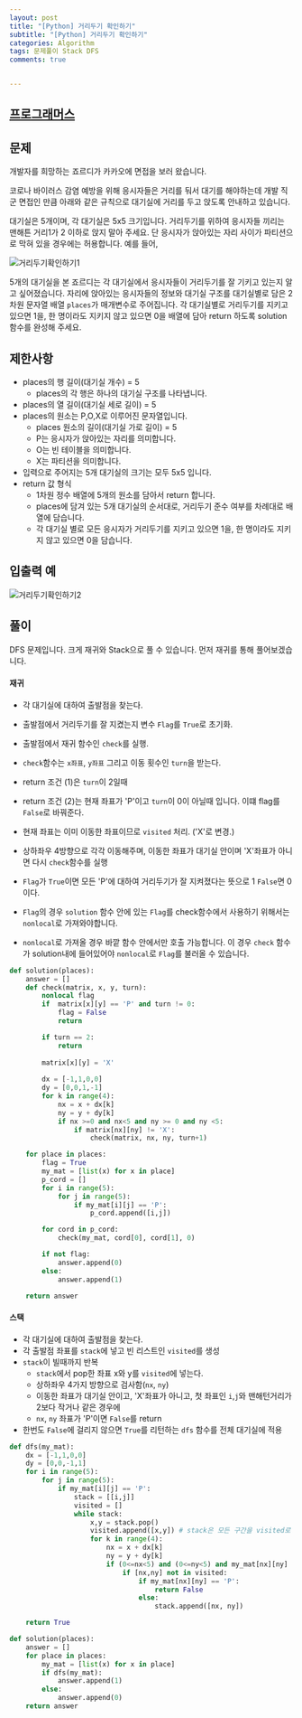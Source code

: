 ```yaml
---
layout: post
title: "[Python] 거리두기 확인하기"
subtitle: "[Python] 거리두기 확인하기"
categories: Algorithm
tags: 문제풀이 Stack DFS
comments: true


---
```

## [프로그래머스](https://programmers.co.kr/learn/courses/30/lessons/81302)

## 문제
개발자를 희망하는 죠르디가 카카오에 면접을 보러 왔습니다.

코로나 바이러스 감염 예방을 위해 응시자들은 거리를 둬서 대기를 해야하는데 개발 직군 면접인 만큼
아래와 같은 규칙으로 대기실에 거리를 두고 앉도록 안내하고 있습니다.

대기실은 5개이며, 각 대기실은 5x5 크기입니다.
거리두기를 위하여 응시자들 끼리는 맨해튼 거리1가 2 이하로 앉지 말아 주세요.
단 응시자가 앉아있는 자리 사이가 파티션으로 막혀 있을 경우에는 허용합니다.
예를 들어,

![거리두기확인하기1](https://yunsikus.github.io/assets/img/post_img/거리두기확인하기1.jpg)

5개의 대기실을 본 죠르디는 각 대기실에서 응시자들이 거리두기를 잘 기키고 있는지 알고 싶어졌습니다. 자리에 앉아있는 응시자들의 정보와 대기실 구조를 대기실별로 담은 2차원 문자열 배열 `places`가 매개변수로 주어집니다. 각 대기실별로 거리두기를 지키고 있으면 1을, 한 명이라도 지키지 않고 있으면 0을 배열에 담아 return 하도록 solution 함수를 완성해 주세요.

## 제한사항
- places의 행 길이(대기실 개수) = 5
    - places의 각 행은 하나의 대기실 구조를 나타냅니다.
- places의 열 길이(대기실 세로 길이) = 5
- places의 원소는 P,O,X로 이루어진 문자열입니다.
    - places 원소의 길이(대기실 가로 길이) = 5
    - P는 응시자가 앉아있는 자리를 의미합니다.
    - O는 빈 테이블을 의미합니다.
    - X는 파티션을 의미합니다.
- 입력으로 주어지는 5개 대기실의 크기는 모두 5x5 입니다.
- return 값 형식
    - 1차원 정수 배열에 5개의 원소를 담아서 return 합니다.
    - places에 담겨 있는 5개 대기실의 순서대로, 거리두기 준수 여부를 차례대로 배열에 담습니다.
    - 각 대기실 별로 모든 응시자가 거리두기를 지키고 있으면 1을, 한 명이라도 지키지 않고 있으면 0을 담습니다.


## 입출력 예
![거리두기확인하기2](https://yunsikus.github.io/assets/img/post_img/거리두기확인하기2.jpg)


## 풀이

DFS 문제입니다. 크게 재귀와 Stack으로 풀 수 있습니다. 
먼저 재귀를 통해 풀어보겠습니다. 

#### 재귀

- 각 대기실에 대하여 출발점을 찾는다. 
- 출발점에서 거리두기를 잘 지켰는지 변수 `Flag`를 `True`로 초기화. 
-  출발점에서 재귀 함수인 `check`를 실행. 
  - `check`함수는 `x좌표`, `y좌표` 그리고 이동 횟수인 `turn`을 받는다. 
  - return 조건 (1)은 `turn`이 2일때
  - return 조건 (2)는 현재 좌표가 'P'이고 `turn`이 0이 아닐때 입니다. 이떄 flag를 `False`로 바꿔준다.
  - 현재 좌표는 이미 이동한 좌표이므로 `visited` 처리. ('X'로 변경.) 
  - 상하좌우 4방향으로 각각 이동해주며, 이동한 좌표가 대기실 안이며 'X'좌표가 아니면 다시 `check`함수를 실행

- `Flag`가 `True`이면 모든 'P'에 대하여 거리두기가 잘 지켜졌다는 뜻으로 1 `False`면 0이다. 
  
- `Flag`의 경우 `solution` 함수 안에 있는 `Flag`를 check함수에서 사용하기 위해서는 `nonlocal`로 가져와야합니다. 

- `nonlocal`로 가져올 경우 바깥 함수 안에서만 호출 가능합니다. 이 경우 `check` 함수가 solution내에 들어있어야 `nonlocal`로 `Flag`를 불러올 수 있습니다. 

```python
def solution(places):
    answer = []
    def check(matrix, x, y, turn):
        nonlocal flag
        if  matrix[x][y] == 'P' and turn != 0:
            flag = False
            return

        if turn == 2:
            return 
        
        matrix[x][y] = 'X'
        
        dx = [-1,1,0,0]
        dy = [0,0,1,-1]
        for k in range(4):
            nx = x + dx[k]
            ny = y + dy[k]
            if nx >=0 and nx<5 and ny >= 0 and ny <5:
                if matrix[nx][ny] != 'X':
                    check(matrix, nx, ny, turn+1)

    for place in places:
        flag = True
        my_mat = [list(x) for x in place]
        p_cord = []
        for i in range(5):
            for j in range(5):
                if my_mat[i][j] == 'P':
                    p_cord.append([i,j])

        for cord in p_cord:
            check(my_mat, cord[0], cord[1], 0)

        if not flag:
            answer.append(0)
        else:
            answer.append(1)

    return answer
```

#### 스택

- 각 대기실에 대하여 출발점을 찾는다. 
- 각 출발점 좌표를 `stack`에 넣고 빈 리스트인 `visited`를 생성
- `stack`이 빌때까지 반복
  - `stack`에서 pop한 좌표 x와 y를 `visited`에 넣는다. 
  - 상하좌우 4가지 방향으로 검사함(`nx`, `ny`)
  - 이동한 좌표가 대기실 안이고, 'X'좌표가 아니고, 첫 좌표인 `i`,`j`와 맨해턴거리가 2보다 작거나 같은 경우에 
  - `nx`, `ny` 좌표가 'P'이면 `False`를 return
- 한번도 `False`에 걸리지 않으면 `True`를 리턴하는 `dfs` 함수를 전체 대기실에 적용


```python
def dfs(my_mat):
    dx = [-1,1,0,0]
    dy = [0,0,-1,1]
    for i in range(5):
        for j in range(5):
            if my_mat[i][j] == 'P':
                stack = [[i,j]]
                visited = []
                while stack:
                    x,y = stack.pop()
                    visited.append([x,y]) # stack은 모든 구간을 visited로 처리
                    for k in range(4):
                        nx = x + dx[k]
                        ny = y + dy[k]
                        if (0<=nx<5) and (0<=ny<5) and my_mat[nx][ny] != 'X' and abs(i-nx) + abs(j-ny) <= 2:
                            if [nx,ny] not in visited:
                                if my_mat[nx][ny] == 'P':
                                    return False
                                else:
                                    stack.append([nx, ny])

    return True

def solution(places): 
    answer = []
    for place in places:
        my_mat = [list(x) for x in place]
        if dfs(my_mat):
            answer.append(1)
        else:
            answer.append(0) 
    return answer
```

